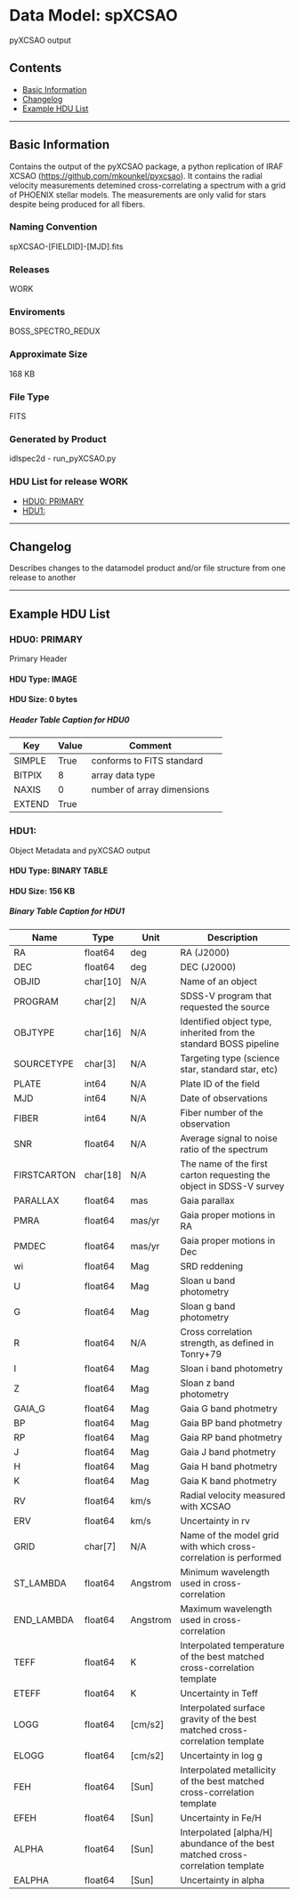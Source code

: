 # Data Model: spXCSAO


pyXCSAO output


## Contents
- [Basic Information](#basic-information)
- [Changelog](#changelog)
- [Example HDU List](#example-hdu-list)


---

## Basic Information
Contains the output of the pyXCSAO package, a python replication of IRAF XCSAO (https://github.com/mkounkel/pyxcsao). It contains the radial velocity measurements detemined cross-correlating a spectrum with a grid of PHOENIX stellar models. The measurements are only valid for stars despite being produced for all fibers.

### Naming Convention
spXCSAO-[FIELDID]-[MJD].fits

### Releases
WORK

### Enviroments
BOSS_SPECTRO_REDUX

### Approximate Size
168 KB

### File Type
FITS

### Generated by Product
idlspec2d - run_pyXCSAO.py

### HDU List for release WORK
  - [HDU0: PRIMARY](#hdu0-primary)
  - [HDU1: ](#hdu1-)


---

## Changelog
Describes changes to the datamodel product and/or file structure from one release to another

---
## Example HDU List


### HDU0: PRIMARY
Primary Header

#### HDU Type: IMAGE
#### HDU Size:  0 bytes

##### Header Table Caption for HDU0
Key | Value | Comment | |
| --- | --- | --- | --- |
| SIMPLE | True | conforms to FITS standard |
| BITPIX | 8 | array data type |
| NAXIS | 0 | number of array dimensions |
| EXTEND | True |  |



### HDU1: 
Object Metadata and pyXCSAO output

#### HDU Type: BINARY TABLE
#### HDU Size:  156 KB

##### Binary Table Caption for HDU1
Name | Type | Unit | Description |
| --- | --- | --- | --- |
 | RA | float64 | deg | RA (J2000) |
 | DEC | float64 | deg | DEC (J2000) |
 | OBJID | char[10] | N/A | Name of an object |
 | PROGRAM | char[2] | N/A | SDSS-V program that requested the source |
 | OBJTYPE | char[16] | N/A | Identified object type, inherited from the standard BOSS pipeline |
 | SOURCETYPE | char[3] | N/A | Targeting type (science star, standard star, etc) |
 | PLATE | int64 | N/A | Plate ID of the field |
 | MJD | int64 | N/A | Date of observations |
 | FIBER | int64 | N/A | Fiber number of the observation |
 | SNR | float64 | N/A | Average signal to noise ratio of the spectrum |
 | FIRSTCARTON | char[18] | N/A | The name of the first carton requesting the object in SDSS-V survey |
 | PARALLAX | float64 | mas | Gaia parallax |
 | PMRA | float64 | mas/yr | Gaia proper motions in RA |
 | PMDEC | float64 | mas/yr | Gaia proper motions in Dec |
 | wi | float64 | Mag | SRD reddening |
 | U | float64 | Mag | Sloan u band photometry |
 | G | float64 | Mag | Sloan g band photometry |
 | R | float64 | N/A | Cross correlation strength, as defined in Tonry+79 |
 | I | float64 | Mag | Sloan i band photometry |
 | Z | float64 | Mag | Sloan z band photometry |
 | GAIA_G | float64 | Mag | Gaia G band photmetry |
 | BP | float64 | Mag | Gaia BP band photmetry |
 | RP | float64 | Mag | Gaia RP band photmetry |
 | J | float64 | Mag | Gaia J band photmetry |
 | H | float64 | Mag | Gaia H band photmetry |
 | K | float64 | Mag | Gaia K band photmetry |
 | RV | float64 | km/s | Radial velocity measured with XCSAO |
 | ERV | float64 | km/s | Uncertainty in rv |
 | GRID | char[7] | N/A | Name of the model grid with which cross-correlation is performed |
 | ST_LAMBDA | float64 | Angstrom | Minimum wavelength used in cross-correlation |
 | END_LAMBDA | float64 | Angstrom | Maximum wavelength used in cross-correlation |
 | TEFF | float64 | K | Interpolated temperature of the best matched cross-correlation template |
 | ETEFF | float64 | K | Uncertainty in Teff |
 | LOGG | float64 | [cm/s2] | Interpolated surface gravity of the best matched cross-correlation template |
 | ELOGG | float64 | [cm/s2] | Uncertainty in log g |
 | FEH | float64 | [Sun] | Interpolated metallicity of the best matched cross-correlation template |
 | EFEH | float64 | [Sun] | Uncertainty in Fe/H |
 | ALPHA | float64 | [Sun] | Interpolated [alpha/H] abundance of the best matched cross-correlation template |
 | EALPHA | float64 | [Sun] | Uncertainty in alpha |


